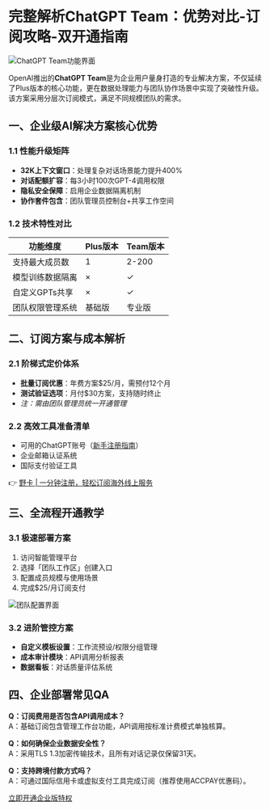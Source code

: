 # 完整解析ChatGPT Team：优势对比-订阅攻略-双开通指南

![ChatGPT Team功能界面](https://bbtdd.com/wp-content/uploads/img/4697915652433.webp)

OpenAI推出的**ChatGPT Team**是为企业用户量身打造的专业解决方案，不仅延续了Plus版本的核心功能，更在数据处理能力与团队协作场景中实现了突破性升级。该方案采用分层次订阅模式，满足不同规模团队的需求。

## 一、企业级AI解决方案核心优势
### 1.1 性能升级矩阵
- **32K上下文窗口**：处理复杂对话场景能力提升400%
- **对话配额扩容**：每3小时100次GPT-4调用权限
- **隐私安全保障**：启用企业数据隔离机制
- **协作套件包含**：团队管理员控制台+共享工作空间

### 1.2 技术特性对比
| 功能维度        | Plus版本  | Team版本  |
|----------------|----------|----------|
| 支持最大成员数    | 1        | 2-200    |
| 模型训练数据隔离  | ×        | ✓        |
| 自定义GPTs共享   | ×        | ✓        |
| 团队权限管理系统   | 基础版    | 专业版    |

## 二、订阅方案与成本解析
### 2.1 阶梯式定价体系
- **批量订阅优惠**：年费方案$25/月，需预付12个月
- **测试验证选项**：月付$30方案，支持随时终止
- *注：需由团队管理员统一开通管理*

### 2.2 高效工具准备清单
- 可用的ChatGPT账号（[新手注册指南](#)）
- 企业邮箱认证系统
- 国际支付验证工具

👉 [野卡 | 一分钟注册，轻松订阅海外线上服务](https://bbtdd.com/yeka)

## 三、全流程开通教学
### 3.1 极速部署方案
1. 访问智能管理平台
2. 选择「团队工作区」创建入口
3. 配置成员规模与使用场景
4. 完成$25/月订阅支付

![团队配置界面](https://bbtdd.com/wp-content/uploads/img/5580188073402369.webp)

### 3.2 进阶管控方案
- **自定义模板设置**：工作流预设/权限分组管理
- **成本审计模块**：API调用分析报表
- **数据看板**：对话质量评估系统

## 四、企业部署常见QA
**Q：订阅费用是否包含API调用成本？**  
A：基础订阅包含管理工作台功能，API调用按标准计费模式单独核算。

**Q：如何确保企业数据安全性？**  
A：采用TLS 1.3加密传输技术，且所有对话记录仅保留31天。

**Q：支持跨境付款方式吗？**  
A：可通过国际信用卡或虚拟支付工具完成订阅（推荐使用ACCPAY优惠码）。

[立即开通企业版特权](https://bbtdd.com/yeka)